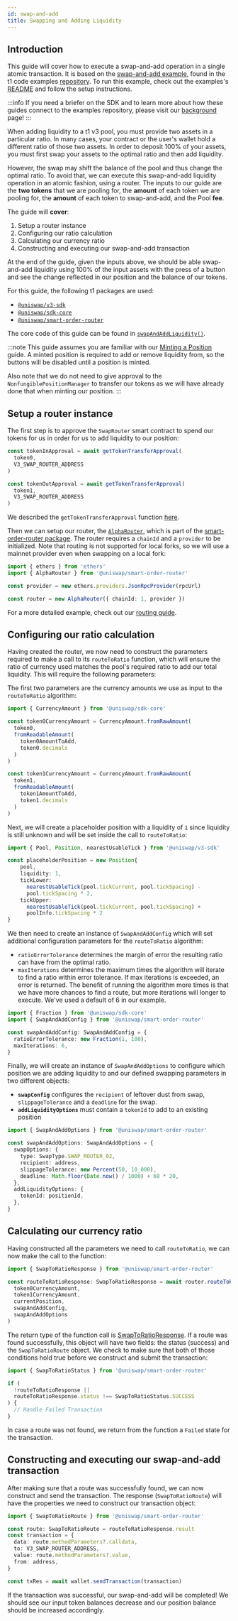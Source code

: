 ```yaml
---
id: swap-and-add
title: Swapping and Adding Liquidity
---
```


## Introduction

This guide will cover how to execute a swap-and-add operation in a single atomic transaction. It is based on the [swap-and-add example](https://github.com/Uniswap/examples/tree/main/v3-sdk/swap-and-add-liquidity), found in the t1 code examples [repository](https://github.com/Uniswap/examples). To run this example, check out the examples's [README](https://github.com/Uniswap/examples/tree/main/v3-sdk/swap-and-add-liquidity) and follow the setup instructions.

:::info
If you need a briefer on the SDK and to learn more about how these guides connect to the examples repository, please visit our [background](../01-background.md) page!
:::

When adding liquidity to a t1 v3 pool, you must provide two assets in a particular ratio. In many cases, your contract or the user's wallet hold a different ratio of those two assets. In order to deposit 100% of your assets, you must first swap your assets to the optimal ratio and then add liquidity.

However, the swap may shift the balance of the pool and thus change the optimal ratio. To avoid that, we can execute this swap-and-add liquidity operation in an atomic fashion, using a router. The inputs to our guide are the **two tokens** that we are pooling for, the **amount** of each token we are pooling for, the **amount** of each token to swap-and-add, and the Pool **fee**.

The guide will **cover**:

1. Setup a router instance
2. Configuring our ratio calculation
3. Calculating our currency ratio
4. Constructing and executing our swap-and-add transaction

At the end of the guide, given the inputs above, we should be able swap-and-add liquidity using 100% of the input assets with the press of a button and see the change reflected in our position and the balance of our tokens.

For this guide, the following t1 packages are used:

- [`@uniswap/v3-sdk`](https://www.npmjs.com/package/@uniswap/v3-sdk)
- [`@uniswap/sdk-core`](https://www.npmjs.com/package/@uniswap/sdk-core)
- [`@uniswap/smart-order-router`](https://www.npmjs.com/package/@uniswap/smart-order-router)

The core code of this guide can be found in [`swapAndAddLiquidity()`](https://github.com/Uniswap/examples/blob/main/v3-sdk/swap-and-add-liquidity/src/libs/liquidity.ts#L48).

:::note
This guide assumes you are familiar with our [Minting a Position](./01-minting-position.md) guide. A minted position is required to add or remove liquidity from, so the buttons will be disabled until a position is minted.

Also note that we do not need to give approval to the `NonfungiblePositionManager` to transfer our tokens as we will have already done that when minting our position.
:::

## Setup a router instance

The first step is to approve the `SwapRouter` smart contract to spend our tokens for us in order for us to add liquidity to our position:

```typescript
const tokenInApproval = await getTokenTransferApproval(
  token0,
  V3_SWAP_ROUTER_ADDRESS
)

const tokenOutApproval = await getTokenTransferApproval(
  token1,
  V3_SWAP_ROUTER_ADDRESS
)
```

We described the `getTokenTransferApproval` function [here](./02-minting-position.md#giving-approval-to-transfer-our-tokens).

Then we can setup our router, the [`AlphaRouter`](https://github.com/Uniswap/smart-order-router/blob/97c1bb7cb64b22ebf3509acda8de60c0445cf250/src/routers/alpha-router/alpha-router.ts#L333), which is part of the [smart-order-router package](https://www.npmjs.com/package/@uniswap/smart-order-router). The router requires a `chainId` and a `provider` to be initialized. Note that routing is not supported for local forks, so we will use a mainnet provider even when swapping on a local fork:

```typescript
import { ethers } from 'ethers'
import { AlphaRouter } from '@uniswap/smart-order-router'

const provider = new ethers.providers.JsonRpcProvider(rpcUrl)

const router = new AlphaRouter({ chainId: 1, provider })
```

For a more detailed example, check out our [routing guide](../trading/03-routing.md).

## Configuring our ratio calculation

Having created the router, we now need to construct the parameters required to make a call to its `routeToRatio` function, which will ensure the ratio of currency used matches the pool's required ratio to add our total liquidity. This will require the following parameters:

The first two parameters are the currency amounts we use as input to the `routeToRatio` algorithm:

```typescript
import { CurrencyAmount } from '@uniswap/sdk-core'

const token0CurrencyAmount = CurrencyAmount.fromRawAmount(
  token0,
  fromReadableAmount(
    token0AmountToAdd,
    token0.decimals
  )
)

const token1CurrencyAmount = CurrencyAmount.fromRawAmount(
  token1,
  fromReadableAmount(
    token1AmountToAdd,
    token1.decimals
  )
)
```

Next, we will create a placeholder position with a liquidity of `1` since liquidity is still unknown and will be set inside the call to `routeToRatio`:

```typescript
import { Pool, Position, nearestUsableTick } from '@uniswap/v3-sdk'

const placeholderPosition = new Position{
    pool,
    liquidity: 1,
    tickLower:
      nearestUsableTick(pool.tickCurrent, pool.tickSpacing) -
      pool.tickSpacing * 2,
    tickUpper:
      nearestUsableTick(pool.tickCurrent, pool.tickSpacing) +
      poolInfo.tickSpacing * 2
}
```

We then need to create an instance of `SwapAndAddConfig` which will set additional configuration parameters for the `routeToRatio` algorithm:

- `ratioErrorTolerance` determines the margin of error the resulting ratio can have from the optimal ratio.
- `maxIterations` determines the maximum times the algorithm will iterate to find a ratio within error tolerance. If max iterations is exceeded, an error is returned. The benefit of running the algorithm more times is that we have more chances to find a route, but more iterations will longer to execute. We've used a default of 6 in our example.

```typescript
import { Fraction } from '@uniswap/sdk-core'
import { SwapAndAddConfig } from '@uniswap/smart-order-router'

const swapAndAddConfig: SwapAndAddConfig = {
  ratioErrorTolerance: new Fraction(1, 100),
  maxIterations: 6,
}
```

Finally, we will create an instance of `SwapAndAddOptions` to configure which position we are adding liquidity to and our defined swapping parameters in two different objects:

- **`swapConfig`** configures the `recipient` of leftover dust from swap, `slippageTolerance` and a `deadline` for the swap.
- **`addLiquidityOptions`** must contain a `tokenId` to add to an existing position

```typescript
import { SwapAndAddOptions } from '@uniswap/smart-order-router'

const swapAndAddOptions: SwapAndAddOptions = {
  swapOptions: {
    type: SwapType.SWAP_ROUTER_02,
    recipient: address,
    slippageTolerance: new Percent(50, 10_000),
    deadline: Math.floor(Date.now() / 1000) + 60 * 20,
  },
  addLiquidityOptions: {
    tokenId: positionId,
  },
}
```

## Calculating our currency ratio

Having constructed all the parameters we need to call `routeToRatio`, we can now make the call to the function:

```typescript
import { SwapToRatioResponse } from '@uniswap/smart-order-router'

const routeToRatioResponse: SwapToRatioResponse = await router.routeToRatio(
  token0CurrencyAmount,
  token1CurrencyAmount,
  currentPosition,
  swapAndAddConfig,
  swapAndAddOptions
)
```

The return type of the function call is [SwapToRatioResponse](https://github.com/Uniswap/smart-order-router/blob/97c1bb7cb64b22ebf3509acda8de60c0445cf250/src/routers/router.ts#L121). If a route was found successfully, this object will have two fields: the status (success) and the `SwapToRatioRoute` object. We check to make sure that both of those conditions hold true before we construct and submit the transaction:

```typescript
import { SwapToRatioStatus } from '@uniswap/smart-order-router'

if (
  !routeToRatioResponse ||
  routeToRatioResponse.status !== SwapToRatioStatus.SUCCESS
) {
  // Handle Failed Transaction
}
```

In case a route was not found, we return from the function a `Failed` state for the transaction.

## Constructing and executing our swap-and-add transaction

After making sure that a route was successfully found, we can now construct and send the transaction. The response (`SwapToRatioRoute`) will have the properties we need to construct our transaction object:

```typescript
import { SwapToRatioRoute } from '@uniswap/smart-order-router'

const route: SwapToRatioRoute = routeToRatioResponse.result
const transaction = {
  data: route.methodParameters?.calldata,
  to: V3_SWAP_ROUTER_ADDRESS,
  value: route.methodParameters?.value,
  from: address,
}

const txRes = await wallet.sendTransaction(transaction)
```

If the transaction was successful, our swap-and-add will be completed! We should see our input token balances decrease and our position balance should be increased accordingly.
